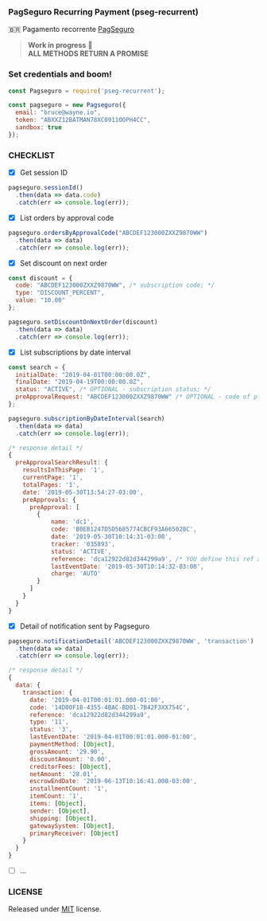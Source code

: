 ### PagSeguro Recurring Payment (pseg-recurrent)<br/>
:brazil: Pagamento recorrente [PagSeguro](https://dev.pagseguro.uol.com.br/docs/pagamento-recorrente)

> **Work in progress** :metal:<br/>
> **ALL METHODS RETURN A PROMISE**

### Set credentials and boom!
```js
const Pagseguro = require('pseg-recurrent');

const pagseguro = new Pagseguro({
  email: "bruce@wayne.io",
  token: "ABXXZ12BATMAN78XC0911OOPH4CC",
  sandbox: true
});
```

### CHECKLIST<br/>
- [x] Get session ID
```js
pagseguro.sessionId()
  .then(data => data.code)
  .catch(err => console.log(err));
```
- [x] List orders by approval code
```js
pagseguro.ordersByApprovalCode("ABCDEF123000ZXXZ9870WW")
  .then(data => data)
  .catch(err => console.log(err));
```
- [x] Set discount on next order
```js
const discount = { 
  code: "ABCDEF123000ZXXZ9870WW", /* subscription code; */
  type: "DISCOUNT_PERCENT",
  value: "10.00" 
};

pagseguro.setDiscountOnNextOrder(discount)
  .then(data => data)
  .catch(err => console.log(err));
```

- [x] List subscriptions by date interval
```js
const search = { 
  initialDate: "2019-04-01T00:00:00.0Z",
  finalDate: "2019-04-19T00:00:00.0Z",
  status: "ACTIVE", /* OPTIONAL - subscription status; */
  preApprovalRequest: "ABCDEF123000ZXXZ9870WW" /* OPTIONAL - code of plan; */
};

pagseguro.subscriptionByDateInterval(search)
  .then(data => data)
  .catch(err => console.log(err));

/* response detail */
{
  preApprovalSearchResult: {
    resultsInThisPage: '1',
    currentPage: '1',
    totalPages: '1',
    date: '2019-05-30T13:54:27-03:00',
    preApprovals: {
      preApproval: [
        {
            name: 'dc1',
            code: 'B0EB1247D5D5685774CBCF93A665028C',
            date: '2019-05-30T10:14:31-03:00',
            tracker: '035893',
            status: 'ACTIVE',
            reference: 'dca12922d82d344299a9', /* YOU define this ref at the time you sign up */
            lastEventDate: '2019-05-30T10:14:32-03:00',
            charge: 'AUTO'
        }
      ]
    }
  }
}
```

- [x] Detail of notification sent by Pagseguro
```js
pagseguro.notificationDetail('ABCDEF123000ZXXZ9870WW', 'transaction')
  .then(data => data)
  .catch(err => console.log(err));

/* response detail */
{
  data: {
    transaction: {
      date: '2019-04-01T00:01:01.000-01:00',
      code: '14D00F18-4355-4BAC-BD01-7B42F3XX754C',
      reference: 'dca12922d82d344299a9',
      type: '11',
      status: '3',
      lastEventDate: '2019-04-01T00:01:01.000-01:00',
      paymentMethod: [Object],
      grossAmount: '29.90',
      discountAmount: '0.00',
      creditorFees: [Object],
      netAmount: '28.01',
      escrowEndDate: '2019-06-13T10:16:41.000-03:00',
      installmentCount: '1',
      itemCount: '1',
      items: [Object],
      sender: [Object],
      shipping: [Object],
      gatewaySystem: [Object],
      primaryReceiver: [Object]
    }
  }
}

```
- [ ] ...

### LICENSE
Released under [MIT](https://github.com/g1llz/pseg-recurrent/blob/master/LICENSE) license.

